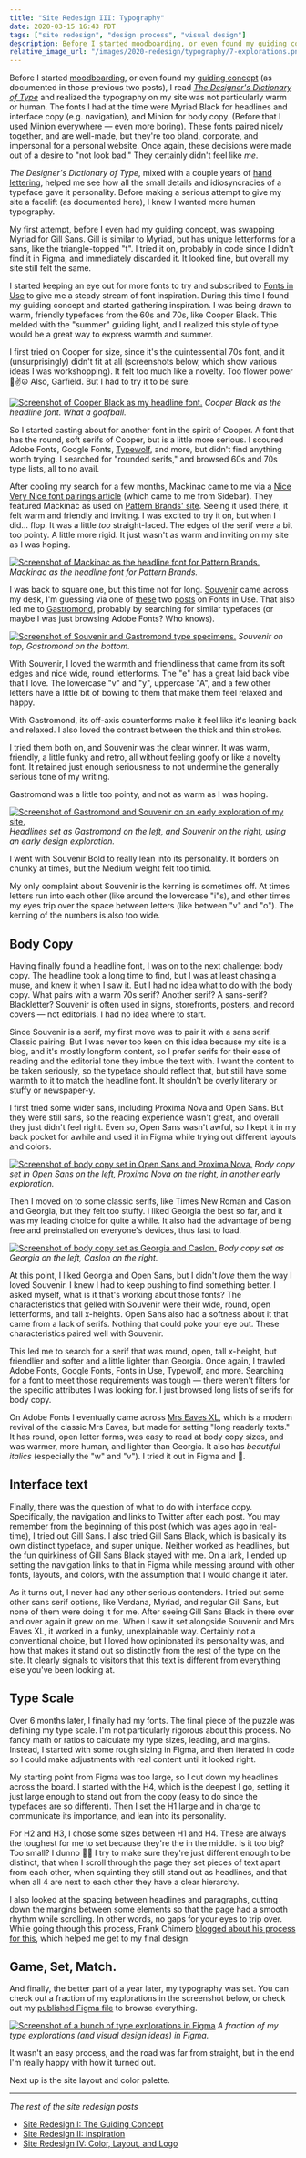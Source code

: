 ```yaml
---
title: "Site Redesign III: Typography"
date: 2020-03-15 16:43 PDT
tags: ["site redesign", "design process", "visual design"]
description: Before I started moodboarding, or even found my guiding concept, I read The Designer's Dictionary of Type and realized the typography on my site was not particularly warm or human. In this third part of my redesign series, I document the process of choosing new fonts for the site.
relative_image_url: "/images/2020-redesign/typography/7-explorations.png"
---
```


Before I started [moodboarding](/2020/02/10/site-redesign-ii-inspiration/), or even found my [guiding concept](/2020/01/27/site-redesign-i-the-guiding-concept/) (as documented in those previous two posts), I read [_The Designer's Dictionary of Type_](https://www.abramsbooks.com/product/designers-dictionary-of-type_9781419737183/) and realized the typography on my site was not particularly warm or human. The fonts I had at the time were Myriad Black for headlines and interface copy (e.g. navigation), and Minion for body copy. (Before that I used Minion everywhere — even more boring). These fonts paired nicely together, and are well-made, but they're too bland, corporate, and impersonal for a personal website. Once again, these decisions were made out of a desire to "not look bad." They certainly didn't feel like _me_.

_The Designer's Dictionary of Type_, mixed with a couple years of [hand lettering](/scribbles), helped me see how all the small details and idiosyncracies of a typeface gave it personality. Before making a serious attempt to give my site a facelift (as documented here), I knew I wanted more human typography.

My first attempt, before I even had my guiding concept, was swapping Myriad for Gill Sans. Gill is similar to Myriad, but has unique letterforms for a sans, like the triangle-topped "t". I tried it on, probably in code since I didn't find it in Figma, and immediately discarded it. It looked fine, but overall my site still felt the same.

I started keeping an eye out for more fonts to try and subscribed to [Fonts in Use](https://fontsinuse.com/) to give me a steady stream of font inspiration. During this time I found my guiding concept and started gathering inspiration. I was being drawn to warm, friendly typefaces from the 60s and 70s, like Cooper Black. This melded with the "summer" guiding light, and I realized this style of type would be a great way to express warmth and summer.

I first tried on Cooper for size, since it's the quintessential 70s font, and it (unsurprisingly) didn't fit at all (screenshots below, which show various ideas I was workshopping). It felt too much like a novelty. Too flower power 🌸✌️☮︎ Also, Garfield. But I had to try it to be sure.

[![Screenshot of Cooper Black as my headline font.](/images/2020-redesign/typography/1-cooper.png)](/images/2020-redesign/typography/1-cooper.png)
_Cooper Black as the headline font. What a goofball._

So I started casting about for another font in the spirit of Cooper. A font that has the round, soft serifs of Cooper, but is a little more serious. I scoured Adobe Fonts, Google Fonts, [Typewolf](https://www.typewolf.com/), and more, but didn't find anything worth trying. I searched for "rounded serifs," and browsed 60s and 70s type lists, all to no avail.

After cooling my search for a few months, Mackinac came to me via a [Nice Very Nice font pairings article](https://www.niceverynice.com/stories/font-pairings) (which came to me from Sidebar). They featured Mackinac as used on [Pattern Brands' site](https://patternbrands.com/). Seeing it used there, it felt warm and friendly and inviting. I was excited to try it on, but when I did... flop. It was a little _too_ straight-laced. The edges of the serif were a bit too pointy. A little more rigid. It just wasn't as warm and inviting on my site as I was hoping.

[![Screenshot of Mackinac as the headline font for Pattern Brands.](/images/2020-redesign/typography/2-mackinac-pattern.jpeg)](/images/2020-redesign/typography/2-mackinac-pattern.jpeg)
_Mackinac as the headline font for Pattern Brands._

I was back to square one, but this time not for long. [Souvenir](https://www.myfonts.com/fonts/itc/souvenir/) came across my desk, I'm guessing via one of [these](https://fontsinuse.com/uses/28652/le-jardin-soupire) two [posts](https://fontsinuse.com/uses/28687/emmanuelle-1974-u-s-movie-posters) on Fonts in Use. That also led me to [Gastromond](https://fonts.adobe.com/fonts/gastromond), probably by searching for similar typefaces (or maybe I was just browsing Adobe Fonts? Who knows).

[![Screenshot of Souvenir and Gastromond type specimens.](/images/2020-redesign/typography/3-souvenir-gastromond.png)](/images/2020-redesign/typography/3-souvenir-gastromond.png)
_Souvenir on top, Gastromond on the bottom._

With Souvenir, I loved the warmth and friendliness that came from its soft edges and nice wide, round letterforms. The "e" has a great laid back vibe that I love. The lowercase "v" and "y", uppercase "A", and a few other letters have a little bit of bowing to them that make them feel relaxed and happy.

With Gastromond, its off-axis counterforms make it feel like it's leaning back and relaxed. I also loved the contrast between the thick and thin strokes.

I tried them both on, and Souvenir was the clear winner. It was warm, friendly, a little funky and retro, all without feeling goofy or like a novelty font. It retained just enough seriousness to not undermine the generally serious tone of my writing.

Gastromond was a little too pointy, and not as warm as I was hoping.

[![Screenshot of Gastromond and Souvenir on an early exploration of my site.](/images/2020-redesign/typography/4-gastro-souvenir.png)](/images/2020-redesign/typography/4-gastro-souvenir.png)
_Headlines set as Gastromond on the left, and Souvenir on the right, using an early design exploration._

I went with Souvenir Bold to really lean into its personality. It borders on chunky at times, but the Medium weight felt too timid.

My only complaint about Souvenir is the kerning is sometimes off. At times letters run into each other (like around the lowercase "i"s), and other times my eyes trip over the space between letters (like between "v" and "o"). The kerning of the numbers is also too wide.

## Body Copy

Having finally found a headline font, I was on to the next challenge: body copy. The headline took a long time to find, but I was at least chasing a muse, and knew it when I saw it. But I had no idea what to do with the body copy. What pairs with a warm 70s serif? Another serif? A sans-serif? Blackletter? Souvenir is often used in signs, storefronts, posters, and record covers — not editorials. I had no idea where to start.

Since Souvenir is a serif, my first move was to pair it with a sans serif. Classic pairing. But I was never too keen on this idea because my site is a blog, and it's mostly longform content, so I prefer serifs for their ease of reading and the editorial tone they imbue the text with. I want the content to be taken seriously, so the typeface should reflect that, but still have some warmth to it to match the headline font. It shouldn't be overly literary or stuffy or newspaper-y.

I first tried some wider sans, including Proxima Nova and Open Sans. But they were still sans, so the reading experience wasn't great, and overall they just didn't feel right. Even so, Open Sans wasn't awful, so I kept it in my back pocket for awhile and used it in Figma while trying out different layouts and colors.

[![Screenshot of body copy set in Open Sans and Proxima Nova.](/images/2020-redesign/typography/5-opensans-proxima.png)](/images/2020-redesign/typography/5-opensans-proxima.png)
_Body copy set in Open Sans on the left, Proxima Nova on the right, in another early exploration._

Then I moved on to some classic serifs, like Times New Roman and Caslon and Georgia, but they felt too stuffy. I liked Georgia the best so far, and it was my leading choice for quite a while. It also had the advantage of being free and preinstalled on everyone's devices, thus fast to load.

[![Screenshot of body copy set as Georgia and Caslon.](/images/2020-redesign/typography/6-georgia-caslon.png)](/images/2020-redesign/typography/6-georgia-caslon.png)
_Body copy set as Georgia on the left, Caslon on the right._

At this point, I liked Georgia and Open Sans, but I didn't _love_ them the way I loved Souvenir. I knew I had to keep pushing to find something better. I asked myself, what is it that's working about those fonts? The characteristics that gelled with Souvenir were their wide, round, open letterforms, and tall x-heights. Open Sans also had a softness about it that came from a lack of serifs. Nothing that could poke your eye out. These characteristics paired well with Souvenir.

This led me to search for a serif that was round, open, tall x-height, but friendlier and softer and a little lighter than Georgia. Once again, I trawled Adobe Fonts, Google Fonts, Fonts in Use, Typewolf, and more. Searching for a font to meet those requirements was tough — there weren't filters for the specific attributes I was looking for. I just browsed long lists of serifs for body copy.

On Adobe Fonts I eventually came across [Mrs Eaves XL](https://fonts.adobe.com/fonts/mrs-eaves-xl), which is a modern revival of the classic Mrs Eaves, but made for setting "long readerly texts." It has round, open letter forms, was easy to read at body copy sizes, and was warmer, more human, and lighter than Georgia. It also has _beautiful italics_ (especially the "w" and "v"). I tried it out in Figma and 🙌.

## Interface text

Finally, there was the question of what to do with interface copy. Specifically, the navigation and links to Twitter after each post. You may remember from the beginning of this post (which was ages ago in real-time), I tried out Gill Sans. I also tried Gill Sans Black, which is basically its own distinct typeface, and super unique. Neither worked as headlines, but the fun quirkiness of Gill Sans Black stayed with me. On a lark, I ended up setting the navigation links to that in Figma while messing around with other fonts, layouts, and colors, with the assumption that I would change it later.

As it turns out, I never had any other serious contenders. I tried out some other sans serif options, like Verdana, Myriad, and regular Gill Sans, but none of them were doing it for me. After seeing Gill Sans Black in there over and over again it grew on me. When I saw it set alongside Souvenir and Mrs Eaves XL, it worked in a funky, unexplainable way. Certainly not a conventional choice, but I loved how opinionated its personality was, and how that makes it stand out so distinctly from the rest of the type on the site. It clearly signals to visitors that this text is different from everything else you've been looking at.

## Type Scale

Over 6 months later, I finally had my fonts. The final piece of the puzzle was defining my type scale. I'm not particularly rigorous about this process. No fancy math or ratios to calculate my type sizes, leading, and margins. Instead, I started with some rough sizing in Figma, and then iterated in code so I could make adjustments with real content until it looked right.

My starting point from Figma was too large, so I cut down my headlines across the board. I started with the H4, which is the deepest I go, setting it just large enough to stand out from the copy (easy to do since the typefaces are so different). Then I set the H1 large and in charge to communicate its importance, and lean into its personality.

For H2 and H3, I chose some sizes between H1 and H4. These are always the toughest for me to set because they're the in the middle. Is it too big? Too small? I dunno 🤷‍♂️ I try to make sure they're just different enough to be distinct, that when I scroll through the page they set pieces of text apart from each other, when squinting they still stand out as headlines, and that when all 4 are next to each other they have a clear hierarchy.

I also looked at the spacing between headlines and paragraphs, cutting down the margins between some elements so that the page had a smooth rhythm while scrolling. In other words, no gaps for your eyes to trip over. While going through this process, Frank Chimero [blogged about his process for this](https://frankchimero.com/blog/2020/gardening-vs-architecture/), which helped me get to my final design.

## Game, Set, Match.

And finally, the better part of a year later, my typography was set. You can check out a fraction of my explorations in the screenshot below, or check out my [published Figma file](https://www.figma.com/c/file/808494599049531462/jlzych.com-site-explorations-2019) to browse everything.

[![Screenshot of a bunch of type explorations in Figma](/images/2020-redesign/typography/7-explorations.png)](/images/2020-redesign/typography/7-explorations.png)
_A fraction of my type explorations (and visual design ideas) in Figma._

It wasn't an easy process, and the road was far from straight, but in the end I'm really happy with how it turned out.

Next up is the site layout and color palette.

---

_The rest of the site redesign posts_

- [Site Redesign I: The Guiding Concept](/2020/01/27/site-redesign-i-the-guiding-concept/)
- [Site Redesign II: Inspiration](/2020/02/10/site-redesign-ii-inspiration/)
- [Site Redesign IV: Color, Layout, and Logo](/2020/03/29/site-redesign-iv-color-layout-logo/)
